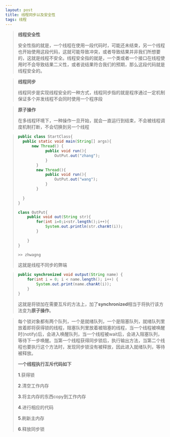 ```yaml
---
layout: post
title: 线程同步以及安全性
tags: 线程
---
```


> **线程安全性**
>
> 安全性指的就是，一个线程在使用一段代码时，可能还未结束，另一个线程也开始使用这段代码，这就可能导致冲突，或者导致结果并非我们所想要的，这就是线程不安全。线程安全指的就是，一个类或者一个接口在线程使用时不会导致结果二义性，或者说结果符合我们的预期，那么这段代码就是线程安全的。

> **线程同步**
>
> 线程同步是实现线程安全的一种方式，线程同步指的就是程序通过一定机制保证多个并发线程不会同时使用一个程序段

> **原子操作**
>
> 在多线程环境下，一种操作一旦开始，就会一直运行到结束，不会被线程调度机制打断，不会切换到另一个线程

> ```java
> public class StartClass{
> 	public static void main(String[] args){
> 		new Thread() {
>             public void run(){
>                 OutPut.out("zhang");
>             }
>         }
>         new Thread(){
>             public void run(){
>                 OutPut.out("wang");
>             }
>         }
>         
> 	}
> }
> 
> class OutPut{
>     public void out(String str){
>         for(int i=0;i<str.length();i++){
>             System.out.println(str.charAt(i));
>         }
>      
>     }
> }
> 
> >> zhwagng
> ```
>
> 这就是线程不同步的弊端

> ```java
> public synchronized void output(String name) {
>     for(int i = 0; i < name.length(); i++) {
>         System.out.print(name.charAt(i));
>     }
> }
> ```
>
> 这就是将锁加在需要互斥的方法上，加了**synchronized**相当于将执行该方法变为**原子操作**。

> 每个锁对象都有两个队列，一个是就绪队列，一个是阻塞队列，就绪队列里放着即将获得锁的线程，阻塞队列里放着被阻塞的线程，当一个线程被唤醒时(notify)后，会进入唤醒队列，当一个线程被wait后，会进入阻塞队列，等待下一步唤醒。当第一个线程获得同步锁后，执行输出方法，当第二个线程也要执行这个方法时，发现同步锁没有被释放，因此进入就绪队列，等待被释放。
>
> **一个线程执行互斥代码如下**
>
> **1**.获得锁
>
> **2**.清空工作内存
>
> **3**.将主内存的东西copy到工作内存
>
> **4**.进行相应的代码
>
> **5**.刷新主内存
>
> **6**.释放同步锁


